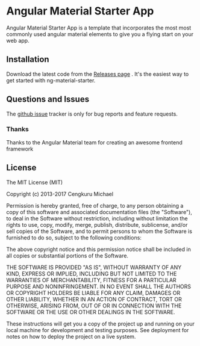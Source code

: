 # Angular Material Starter App

Angular Material Starter App is a template that incorporates the most most commonly
used angular material elements to give you a flying start on your web app.

## Installation
Download the latest code from the [Releases page](https://github.com/cengkuru/ng-material-starter) . It's the easiest way to get started with ng-material-starter.


## Questions and Issues
The [github issue](https://github.com/cengkuru/ng-material-starter/issues) tracker is only for bug reports and feature requests.

### Thanks
Thanks to the Angular Material team for creating an awesome frontend framework 

## License
The MIT License (MIT)

Copyright (c) 2013-2017 Cengkuru Michael

Permission is hereby granted, free of charge, to any person obtaining a copy of this software and associated documentation files (the "Software"), to deal in the Software without restriction, including without limitation the rights to use, copy, modify, merge, publish, distribute, sublicense, and/or sell copies of the Software, and to permit persons to whom the Software is furnished to do so, subject to the following conditions:

The above copyright notice and this permission notice shall be included in all copies or substantial portions of the Software.

THE SOFTWARE IS PROVIDED "AS IS", WITHOUT WARRANTY OF ANY KIND, EXPRESS OR IMPLIED, INCLUDING BUT NOT LIMITED TO THE WARRANTIES OF MERCHANTABILITY, FITNESS FOR A PARTICULAR PURPOSE AND NONINFRINGEMENT. IN NO EVENT SHALL THE AUTHORS OR COPYRIGHT HOLDERS BE LIABLE FOR ANY CLAIM, DAMAGES OR OTHER LIABILITY, WHETHER IN AN ACTION OF CONTRACT, TORT OR OTHERWISE, ARISING FROM, OUT OF OR IN CONNECTION WITH THE SOFTWARE OR THE USE OR OTHER DEALINGS IN THE SOFTWARE.

These instructions will get you a copy of the project up and running on your local machine for development and testing purposes. See deployment for notes on how to deploy the project on a live system.
